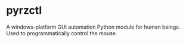 # pyrzctl
A windows-platform GUI automation Python module for human beings. Used to programmatically control the mouse.

